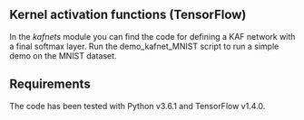 ## Kernel activation functions (TensorFlow)

In the *kafnets* module you can find the code for defining a KAF network with a final softmax layer. Run the demo_kafnet_MNIST script to run a simple demo on the MNIST dataset.

## Requirements

The code has been tested with Python v3.6.1 and TensorFlow v1.4.0.